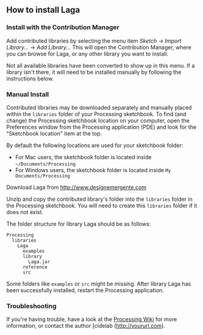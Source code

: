 ## How to install Laga

### Install with the Contribution Manager

Add contributed libraries by selecting the menu item _Sketch_ → _Import Library..._ → _Add Library..._ This will open the Contribution Manager, where you can browse for Laga, or any other library you want to install.

Not all available libraries have been converted to show up in this menu. If a library isn't there, it will need to be installed manually by following the instructions below.

### Manual Install

Contributed libraries may be downloaded separately and manually placed within the `libraries` folder of your Processing sketchbook. To find (and change) the Processing sketchbook location on your computer, open the Preferences window from the Processing application (PDE) and look for the "Sketchbook location" item at the top.

By default the following locations are used for your sketchbook folder: 
  * For Mac users, the sketchbook folder is located inside `~/Documents/Processing` 
  * For Windows users, the sketchbook folder is located inside `My Documents/Processing`

Download Laga from http://www.designemergente.com

Unzip and copy the contributed library's folder into the `libraries` folder in the Processing sketchbook. You will need to create this `libraries` folder if it does not exist.

The folder structure for library Laga should be as follows:

```
Processing
  libraries
    Laga
      examples
      library
        Laga.jar
      reference
      src
```
             
Some folders like `examples` or `src` might be missing. After library Laga has been successfully installed, restart the Processing application.

### Troubleshooting

If you're having trouble, have a look at the [Processing Wiki](https://github.com/processing/processing/wiki/How-to-Install-a-Contributed-Library) for more information, or contact the author [cidelab (http://yoururl.com).
